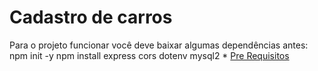 # Cadastro de carros
Para o projeto funcionar você deve baixar algumas dependências antes:
npm init -y
npm install express cors dotenv mysql2
      * [Pre Requisitos](#pre-requisitos)
